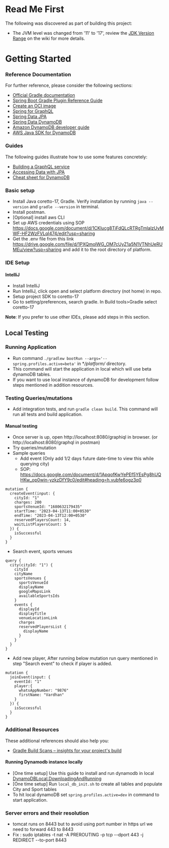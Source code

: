 # Read Me First
The following was discovered as part of building this project:

* The JVM level was changed from '11' to '17', review the [JDK Version Range](https://github.com/spring-projects/spring-framework/wiki/Spring-Framework-Versions#jdk-version-range) on the wiki for more details.

# Getting Started

### Reference Documentation
For further reference, please consider the following sections:

* [Official Gradle documentation](https://docs.gradle.org)
* [Spring Boot Gradle Plugin Reference Guide](https://docs.spring.io/spring-boot/docs/3.0.4/gradle-plugin/reference/html/)
* [Create an OCI image](https://docs.spring.io/spring-boot/docs/3.0.4/gradle-plugin/reference/html/#build-image)
* [Spring for GraphQL](https://docs.spring.io/spring-boot/docs/3.0.4/reference/html/web.html#web.graphql)
* [Spring Data JPA](https://docs.spring.io/spring-boot/docs/3.0.4/reference/htmlsingle/#data.sql.jpa-and-spring-data)
* [Spring Data DynamoDB](https://github.com/boostchicken/spring-data-dynamodb/blob/develop/README.md)
* [Amazon DynamoDB developer guide](https://docs.aws.amazon.com/amazondynamodb/latest/developerguide/Introduction.html)
* [AWS Java SDK for DynamoDB](https://docs.aws.amazon.com/amazondynamodb/latest/developerguide/DynamoDBMapper.html)

### Guides
The following guides illustrate how to use some features concretely:

* [Building a GraphQL service](https://spring.io/guides/gs/graphql-server/)
* [Accessing Data with JPA](https://spring.io/guides/gs/accessing-data-jpa/)
* [Cheat sheet for DynamoDB](https://docs.aws.amazon.com/amazondynamodb/latest/developerguide/CheatSheet.html)

### Basic setup
* Install Java coretto-17, Gradle. Verify installation by running `java --version` and `gradle --version` in terminal.
* Install postman.
* [Optional] install aws CLI
* Set up AWS credentials using SOP https://docs.google.com/document/d/1CKlucg8TiFdQLcRTRgTmlalzUyMWF-HF2WzFVLqI474/edit?usp=sharing
* Get the .env file from this link https://drive.google.com/file/d/1PXQmoIWG_OM7cUyZ1a5N1VTNhUeRUMEu/view?usp=sharing and add it to the root directory of platform.

### IDE Setup

#### IntelliJ
* Install IntelliJ
* Run IntelliJ, click open and select platform directory (not home) in repo.
* Setup project SDK to coretto-17
* Go to setting/preferences, search gradle. In Build tools>Gradle select coretto-17

**Note**: If you prefer to use other IDEs, please add steps in this section.

## Local Testing

### Running Application

* Run command `./gradlew bootRun --args='--spring.profiles.active=beta'` in **/platform/* directory.
* This command will start the application in local which will use beta dynamoDB tables.
* If you want to use local instance of dynamoDB for development follow steps mentioned in addition resources.

### Testing Queries/mutations

* Add integration tests, and run `gradle clean build`. This command will run all tests and build application.

#### Manual testing
* Once server is up, open http://localhost:8080/graphiql in browser. (or http://localhost:8080/graphql in postman)
* Try queries/mutation
* Sample queries
  * Add event (Only add 1/2 days future date-time to view this while querying city)
  * SOP: https://docs.google.com/document/d/1ApqofKwYePEf5YEsPg8hUQHKw_op0win-yzkzDfY9c0/edit#heading=h.vubfe6ogz3q0
```aidl
mutation {
  createEvent(input: {
    cityId: "1"
    charges: 200
    sportsVenueId: "1680632179435"
    startTime: "2023-04-13T11:00+0530"
    endTime: "2023-04-13T12:00+0530"
    reservedPlayersCount: 14,
    waitListPlayersCount: 5
  }) {
    isSuccessful
  }
}
```
* Search event, sports venues
```aidl
query {
  city(cityId: "1") {
    cityId
    cityName
    sportsVenues {
      sportsVenueId
      displayName
      googleMapsLink
      availableSportsIds
    }
    events {
      displayId
      displayTitle
      venueLocationLink
      charges
      reservedPlayersList {
        displayName
      }
    }
  }
}
```
* Add new player, After running below mutation run query mentioned in step "Search event" to check if player is added.
```aidl
mutation {
  joinEvent(input: {
    eventId: "1"
    player:{
      whatsAppNumber: "9876"
      firstName: "Vardhan"
    }
  }) {
    isSuccessful
  }
}
```

### Additional Resources
These additional references should also help you:

* [Gradle Build Scans – insights for your project's build](https://scans.gradle.com#gradle)

#### Running Dynamodb instance locally

* [One time setup] Use this guide to install and run dynamodb in local [DynamoDBLocal.DownloadingAndRunning](https://docs.aws.amazon.com/amazondynamodb/latest/developerguide/DynamoDBLocal.DownloadingAndRunning.html)
* [One time setup] Run `local_db_init.sh` to create all tables and populate City and Sport tables
* To hit local dynamoDB set `spring.profiles.active=dev` in command to start application.

### Server errors and their resolution

*  tomcat runs on 8443 but to avoid using port number in https url we need to forward 443 to 8443
*  Fix : sudo iptables -t nat -A PREROUTING -p tcp --dport 443 -j REDIRECT --to-port 8443